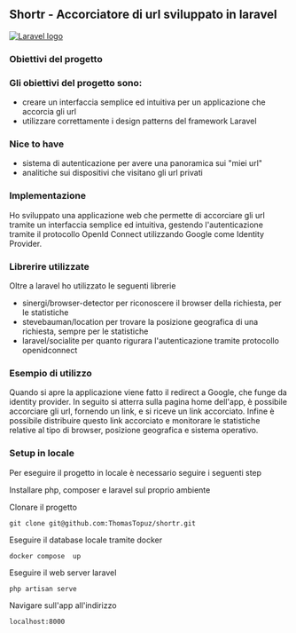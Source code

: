 ## Shortr - Accorciatore di url sviluppato in laravel
[![Laravel logo](https://embed-ssl.wistia.com/deliveries/fece433e54f817872309273fb46fe6e9.jpg "Shiprock, New Mexico by Beau Rogers")](https://embed-ssl.wistia.com/deliveries/fece433e54f817872309273fb46fe6e9.jpg)

### Obiettivi del progetto

### Gli obiettivi del progetto sono:
- creare un interfaccia semplice ed intuitiva per un applicazione che accorcia gli url
- utilizzare correttamente i design patterns del framework Laravel

### Nice to have
- sistema di autenticazione per avere una panoramica sui "miei url"
- analitiche sui dispositivi che visitano gli url privati

### Implementazione
Ho sviluppato una applicazione web che permette di accorciare gli url tramite un interfaccia semplice ed intuitiva,
gestendo l'autenticazione tramite il protocollo OpenId Connect utilizzando Google come Identity Provider.

### Librerire utilizzate
Oltre a laravel ho utilizzato le seguenti librerie
- sinergi/browser-detector per riconoscere il browser della richiesta, per le statistiche
- stevebauman/location per trovare la posizione geografica di una richiesta, sempre per le statistiche
- laravel/socialite per quanto rigurara l'autenticazione tramite protocollo openidconnect

### Esempio di utilizzo
Quando si apre la applicazione viene fatto il redirect a Google, che funge da identity provider.
In seguito si atterra sulla pagina home dell'app, è possibile accorciare gli url, fornendo un link, e si riceve un link accorciato.
Infine è possibile distribuire questo link accorciato e monitorare le statistiche relative al tipo di browser, posizione geografica e sistema operativo.

### Setup in locale
Per eseguire il progetto in locale è necessario seguire i seguenti step

Installare php, composer e laravel sul proprio ambiente

Clonare il progetto
```
git clone git@github.com:ThomasTopuz/shortr.git
```

Eseguire il database locale tramite docker
```
docker compose  up
```

Eseguire il web server laravel
```
php artisan serve
```

Navigare sull'app all'indirizzo
```
localhost:8000
```
